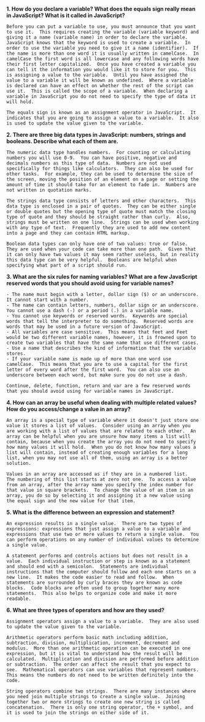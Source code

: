 **1.  How do you declare a variable?  What does the equals sign really mean in JavaScript?  What is it called in JavaScript?**

    Before you can put a variable to use, you must announce that you want to use it.  This requires creating the variable (variable keyword) and giving it a name (variable name) in order to declare the variable.  JavaScript knows that the keyword is used to create a variable.  In order to use the variable you need to give it a name (identifier).  If the name is more than one word it is usually written in camelCase.  In camelCase the first word is all lowercase and any following words have their first letter capitalized.  Once you have created a variable you can tell it the information you would like it to store for you.  This is assigning a value to the variable.  Until you have assigned the value to a variable it will be known as undefined.  Where a variable is declared can have an effect on whether the rest of the script can use it.  This is called the scope of a variable.  When declaring a variable in JavaScript you do not need to specify the type of data it will hold.

    The equals sign is known as an assignment operator in JavaScript.  It indicates that you are going to assign a value to a variable.  It also is used to update the value given to the variable.    

**2.  There are three big data types in JavaScript: numbers, strings and booleans.  Describe what each of them are.**

    The numeric data type handles numbers.  For counting or calculating numbers you will use 0-9.  You can have positive, negative and decimals numbers as this type of data.  Numbers are not used specifically for things like calculators.  They can also be used for other tasks.  For example, they can be used to determine the size of the screen, moving the position of an element on a page or setting the amount of time it should take for an element to fade in.  Numbers are not written in quotation marks.

    The strings data type consists of letters and other characters.  This data type is enclosed in a pair of quotes.  They can be either single or double quotes but the opening type of quote must match the closing type of quote and they should be straight rather than curly.  Also, strings must be written on one line.  Strings can be used when working with any type of text.  Frequently they are used to add new content into a page and they can contain HTML markup.

    Boolean data types can only have one of two values: true or false.  They are used when your code can take more than one path.  Given that it can only have two values it may seem rather useless, but in reality this data type can be very helpful.  Booleans are helpful when specifying what part of a script should run.  

**3.  What are the six rules for naming variables?  What are a few JavaScript reserved words that you should avoid using for variable names?**

    - The name must begin with a letter, dollar sign ($) or an underscore.  It cannot start with a number.
    - The name can contain letters, numbers, dollar sign or an underscore.  You cannot use a dash (-) or a period (.) in a variable name.
    - You cannot use keywords or reserved words.  Keywords are special words that tell the interpreter to do something.  Reserved words are words that may be used in a future version of JavaScript.
    - All variables are case sensitive.  This means that feet and Feet would be two different variable names, however, it is frowned upon to create two variables that have the same name that use different cases.
    - Use a name that describes the kind of information that the variable stores.
    - If your variable name is made up of more than one word use camelCase.  This means that you are to use a capital for the first letter of every word after the first word.  You can also use an underscore between each word, but make sure you do not use a dash.

    Continue, delete, function, return and var are a few reserved words that you should avoid using for variable names in JavaScript.


**4.  How can an array be useful when dealing with multiple related values?  How do you access/change a value in an array?**

    An array is a special type of variable where it doesn't just store one value it stores a list of values.  Consider using an array when you are working with a list of values that are related to each other.  An array can be helpful when you are unsure how many items a list will contain, because when you create the array you do not need to specify how many values it will hold.  When you do not know how many values a list will contain, instead of creating enough variables for a long list, when you may not use all of them, using an array is a better solution.  

    Values in an array are accessed as if they are in a numbered list.  The numbering of this list starts at zero not one.  To access a value from an array, after the array name you specify the index number for that value in square brackets.  To change the value of an item in an array, you do so by selecting it and assigning it a new value using the equal sign and the new value for that item.  

**5.  What is the difference between an expression and statement?**

    An expression results in a single value.  There are two types of expressions: expressions that just assign a value to a variable and expressions that use two or more values to return a single value.  You can perform operations on any number of individual values to determine a single value.  

    A statement performs and controls actions but does not result in a value.  Each individual instruction or step is known as a statement and should end with a semicolon.  Statements are individual instructions that the computer should follow and each one starts on a new line.  It makes the code easier to read and follow.  When statements are surrounded by curly braces they are known as code blocks.  Code blocks are often used to group together many more statements.  This also helps to organize code and make it more readable.

**6.  What are three types of operators and how are they used?**

    Assignment operators assign a value to a variable.  They are also used to update the value given to the variable.

    Arithmetic operators perform basic math including addition, subtraction, division, multiplication, increment, decrement and modulus.  More than one arithmetic operation can be executed in one expression, but it is vital to understand how the result will be calculated.  Multiplication and division are performed before addition or subtraction.  The order can affect the result that you expect to see.  Mathematical operators can use variables that represent numbers.  This means the numbers do not need to be written definitely into the code.

    String operators combine two strings.  There are many instances where you need join multiple strings to create a single value.  Joining together two or more strings to create one new string is called concatenation.  There is only one string operator, the + symbol, and it is used to join the strings on either side of it.
